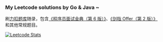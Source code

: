 ### My Leetcode solutions by Go & Java ~

刷[力扣题库](https://leetcode.cn/problemset/all/)随录，包含[《程序员面试金典（第 6 版）》](https://book.douban.com/subject/34813624/)、[《剑指 Offer（第 2 版）》](https://book.douban.com/subject/27008702/)和其他常规题目。

[![Leetcode Stats](https://leetcard.jacoblin.cool/Bota5ky?theme=light&font=Kaisei%20Tokumin&ext=activity&site=cn)](https://leetcode.cn/u/bota5ky/)
